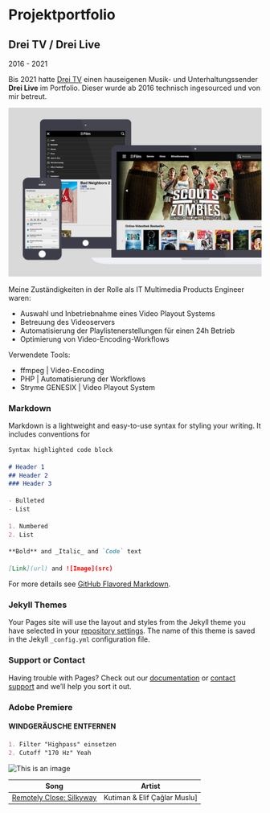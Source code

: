 # Projektportfolio

## Drei TV / Drei Live
2016 - 2021

Bis 2021 hatte [Drei TV](https://www.drei.at/drei-tv) einen hauseigenen Musik- und Unterhaltungssender **Drei Live** im Portfolio. Dieser wurde ab 2016 technisch ingesourced und von mir
betreut.

![This is an image](3film-1-1024x682.jpg)

Meine Zuständigkeiten in der Rolle als IT Multimedia Products Engineer waren:
- Auswahl und Inbetriebnahme eines Video Playout Systems
- Betreuung des Videoservers
- Automatisierung der Playlistenerstellungen für einen 24h Betrieb
- Optimierung von Video-Encoding-Workflows

Verwendete Tools:
- ffmpeg | Video-Encoding
- PHP | Automatisierung der Workflows
- Stryme GENESIX | Video Playout System



  
### Markdown

Markdown is a lightweight and easy-to-use syntax for styling your writing. It includes conventions for

```markdown
Syntax highlighted code block

# Header 1
## Header 2
### Header 3

- Bulleted
- List

1. Numbered
2. List

**Bold** and _Italic_ and `Code` text

[Link](url) and ![Image](src)
```

For more details see [GitHub Flavored Markdown](https://guides.github.com/features/mastering-markdown/).

### Jekyll Themes

Your Pages site will use the layout and styles from the Jekyll theme you have selected in your [repository settings](https://github.com/untitled-soundtrack/digitalebastelenzyklopaedie.github.io/settings/pages). The name of this theme is saved in the Jekyll `_config.yml` configuration file.

### Support or Contact

Having trouble with Pages? Check out our [documentation](https://docs.github.com/categories/github-pages-basics/) or [contact support](https://support.github.com/contact) and we’ll help you sort it out.

### Adobe Premiere

#### WINDGERÄUSCHE ENTFERNEN

```markdown
1. Filter "Highpass" einsetzen
2. Cutoff "170 Hz" Yeah
```
![This is an image](https://64.media.tumblr.com/8ea82c8b5a98becaa49cd637d0d8f612/e99c2b06d934ab05-d4/s500x750/9dd9d5fa6b664eced9df0f43dd64c2a0115d4428.jpg)

| Song | Artist |
| --- | --- |
| [Remotely Close: Silkyway](https://www.youtube.com/watch?v=9FFo21LlrWk) | Kutiman & Elif Çağlar Muslu] |







